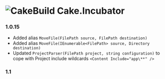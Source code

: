 # ![CakeBuild](https://github.com/cake-build/graphics/raw/master/png/cake-small.png) Cake.Incubator

### 1.0.15

- Added alias `MoveFile(FilePath source, FilePath destination)`
- Added alias `MoveFile(IEnumerable<FilePath> source, Directory destination)`
- Updated `ProjectParser(FilePath project, string configuration)` to cope with Project include wildcards  `<Content Include="app\**" />`

### 1.1